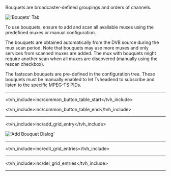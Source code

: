 Bouquets are broadcaster-defined groupings and orders of channels.

!['Bouqets' Tab](static/img/doc/bouquettab.png)

To use bouquets, ensure to add and scan all available muxes using the
predefined muxes or manual configuration.

The bouquets are obtained automatically from the DVB source during the
mux scan period. Note that bouquets may use more muxes and only services
from scanned muxes are added. The mux with bouquets might require
another scan when all muxes are discovered (manually using the rescan
checkbox).

The fastscan bouquets are pre-defined in the configuration tree. These
bouquets must be manually enabled to let Tvheadend to subscribe and
listen to the specific MPEG-TS PIDs.

---

<tvh_include>inc/common_button_table_start</tvh_include>

<tvh_include>inc/common_button_table_end</tvh_include>

---

<tvh_include>inc/add_grid_entry</tvh_include>

!['Add Bouquet Dialog'](static/img/doc/bouquetadd.png)

---

<tvh_include>inc/edit_grid_entries</tvh_include>

---

<tvh_include>inc/del_grid_entries</tvh_include>

---
